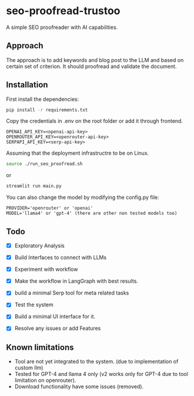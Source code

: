 # seo-proofread-trustoo
A simple SEO proofreader with AI capabilities.

## Approach
The approach is to add keywords and blog post to the LLM and based on certain set of criterion. It should proofread and validate the document.

## Installation

First install the dependencies:
```bash
pip install -r requirements.txt
```
Copy the credentials in .env on the root folder or add it through frontend.
```.env
OPENAI_API_KEY=<openai-api-key>
OPENROUTER_API_KEY=<openrouter-api-key>
SERPAPI_API_KEY=<serp-api-key>
```

Assuming that the deployment infrastructre to be on Linux.
```bash
source ./run_seo_proofread.sh
```
or 
```bash
streamlit run main.py
```
You can also change the model by modifying the config.py file:
```python3
PROVIDER='openrouter' or 'openai'
MODEL='llama4' or 'gpt-4' (there are other non tested models too) 
```

## Todo

- [x] Exploratory Analysis
- [x] Build Interfaces to connect with LLMs
- [x] Experiment with workflow
- [x] Make the workflow in LangGraph with best results.
- [x] build a minimal Serp tool for meta related tasks 
- [x] Test the system
- [x] Build a minimal UI interface for it.
- [x] Resolve any issues or add Features
 

## Known limitations
- Tool are not yet integrated to the system. (due to implementation of custom llm)
- Tested for GPT-4 and llama 4 only (v2 works only for GPT-4 due to tool limitation on openrouter).
- Download functionality have some issues (removed).

